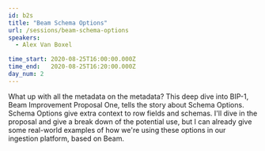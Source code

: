 ```yaml
---
id: b2s
title: "Beam Schema Options"
url: /sessions/beam-schema-options
speakers:
  - Alex Van Boxel

time_start: 2020-08-25T16:00:00.000Z
time_end:   2020-08-25T16:20:00.000Z
day_num: 2
---
```


What up with all the metadata on the metadata? This deep dive into BIP-1, Beam Improvement Proposal One, tells the story about Schema Options. Schema Options give extra context to row fields and schemas. I'll dive in the proposal and give a break down of the potential use, but I can already give some real-world examples of how we're using these options in our ingestion platform, based on Beam.

